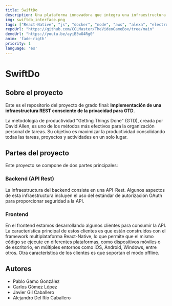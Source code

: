 ```yaml
---
title: SwiftDo
description: Una plataforma innovadora que integra una infraestructura REST consciente de la privacidad para gestionar de forma eficiente tareas y proyectos utilizando la metodología GTD.
img: swiftdo_interface.png
tags: ["React-Native", "js", "docker", "node", "aws", "alexa", "electron", "code"]
repoUrl: "https://github.com/CGLMaster/TheVideoGameBox/tree/main"
demoUrl: "https://youtu.be/ayiB5wO4Rg0"
anim: 'fade-rigth'
priority: 1
language: 'es'
---
```


# SwiftDo

## Sobre el proyecto

Este es el repositorio del proyecto de grado final: **Implementación de una infraestructura REST consciente de la privacidad para GTD**.

La metodología de productividad "Getting Things Done" (GTD), creada por David Allen, es uno de los métodos más efectivos para la organización personal de tareas. Su objetivo es maximizar la productividad consolidando todas las tareas, proyectos y actividades en un solo lugar.

## Partes del proyecto

Este proyecto se compone de dos partes principales:

### Backend (API Rest)

La infraestructura del backend consiste en una API-Rest. Algunos aspectos de esta infraestructura incluyen el uso del estándar de autorización OAuth para proporcionar seguridad a la API.

### Frontend

En el frontend estamos desarrollando algunos clientes para consumir la API. La característica principal de estos clientes es que están construidos con el framework multiplataforma React-Native, lo que permite que el mismo código se ejecute en diferentes plataformas, como dispositivos móviles o de escritorio, en múltiples entornos como iOS, Android, Windows, entre otros. Otra característica de los clientes es que soportan el modo offline.

## Autores

- Pablo Gamo González
- Carlos Gómez López
- Javier Gil Caballero
- Alejandro Del Río Caballero
